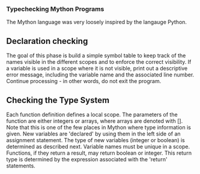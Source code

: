 ### **Typechecking Mython Programs**

The Mython language was very loosely inspired by the langauge Python. 

## Declaration checking

The goal of this phase is build a simple symbol table to keep track of the names visible in the different scopes and to enforce the correct visibility. If a variable is used in a scope where it is not visible, print out a descriptive error message, including the variable name and the associated line number. Continue processing - in other words, do not exit the program.

## Checking the Type System

Each function definition defines a local scope. The parameters of the function are either integers or arrays, where arrays are denoted with []. Note that this is one of the few places in Mython where type information is given. New variables are 'declared' by using them in the left side of an assignment statement. The type of new variables (integer or boolean) is determined as described next. Variable names must be unique in a scope. Functions, if they return a result, may return boolean or integer. This return type is determined by the expression associated with the 'return' statements. 